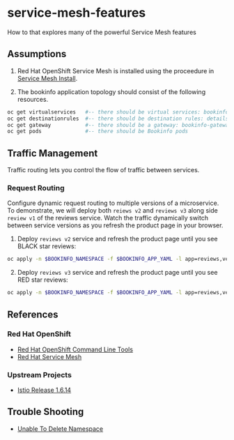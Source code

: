 # service-mesh-features
How to that explores many of the powerful Service Mesh features

## Assumptions
1. Red Hat OpenShift Service Mesh is installed using the proceedure in [Service Mesh Install](service-mesh-install.md).

2. The bookinfo application topology should consist of the following resources.
```bash
oc get virtualservices   #-- there should be virtual services: bookinfo
oc get destinationrules  #-- there should be destination rules: details, ratings, and revies 
oc get gateway           #-- there should be a gateway: bookinfo-gateway
oc get pods              #-- there should be Bookinfo pods 
```

## Traffic Management
Traffic routing lets you control the flow of traffic between services.

### Request Routing
Configure dynamic request routing to multiple versions of a microservice. To demonstrate, we will deploy
both `reiews v2` and `reviews v3` along side `review v1` of the reviews service. Watch the traffic dynamically 
switch between service versions as you refresh the product page in your browser.

1. Deploy `reviews v2` service and refresh the product page until you see BLACK star reviews:
```bash
oc apply -n $BOOKINFO_NAMESPACE -f $BOOKINFO_APP_YAML -l app=reviews,version=v2
```

2. Deploy `reviews v3` service and refresh the product page until you see RED star reviews:
```bash
oc apply -n $BOOKINFO_NAMESPACE -f $BOOKINFO_APP_YAML -l app=reviews,version=v3
```

## References

### Red Hat OpenShift
- [Red Hat OpenShift Command Line Tools](https://docs.openshift.com/container-platform/4.6/cli_reference/openshift_cli/getting-started-cli.html#cli-about-cli_cli-developer-commands)
- [Red Hat Service Mesh](https://access.redhat.com/documentation/en-us/openshift_container_platform/4.6/html-single/service_mesh/index)

### Upstream Projects
- [Istio Release 1.6.14](https://istio.io/latest/news/releases/1.6.x/announcing-1.6.14/) 

## Trouble Shooting
- [Unable To Delete Namespace](https://access.redhat.com/solutions/4165791)

